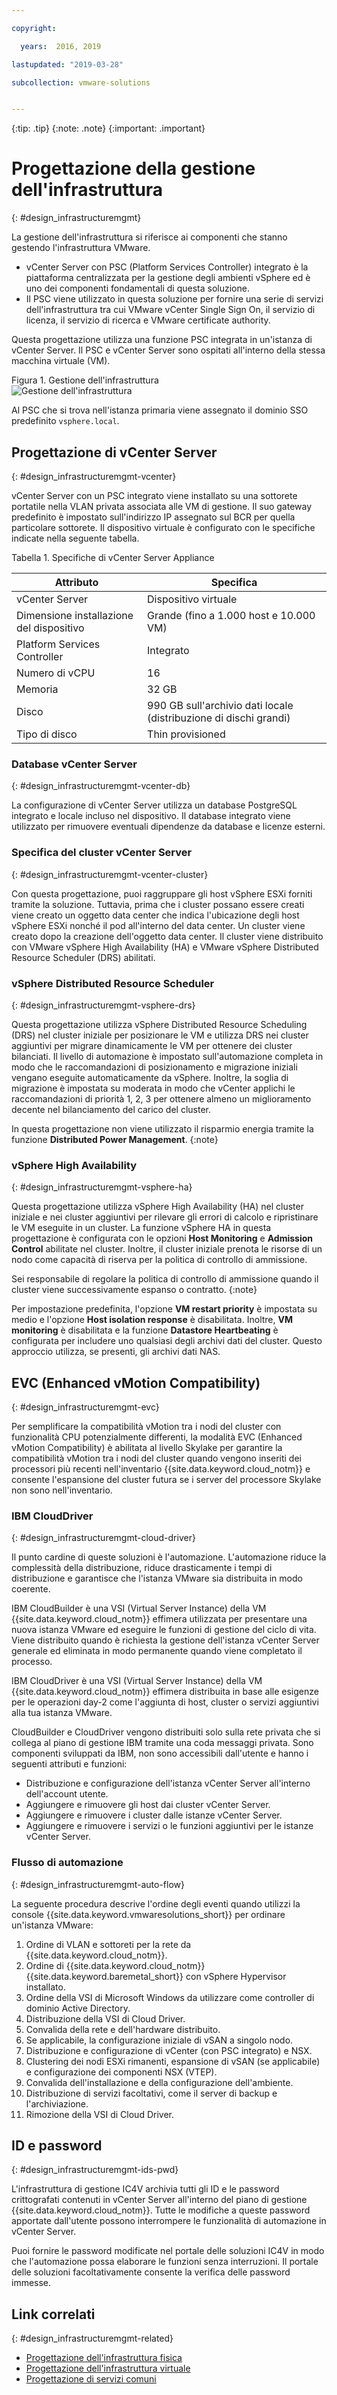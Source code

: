 ```yaml
---

copyright:

  years:  2016, 2019

lastupdated: "2019-03-28"

subcollection: vmware-solutions


---
```


{:tip: .tip}
{:note: .note}
{:important: .important}

# Progettazione della gestione dell'infrastruttura
{: #design_infrastructuremgmt}

La gestione dell'infrastruttura si riferisce ai componenti che stanno gestendo l'infrastruttura VMware.
* vCenter Server con PSC (Platform Services Controller) integrato è la piattaforma centralizzata per la gestione degli ambienti vSphere ed è uno dei componenti fondamentali di questa soluzione.
* Il PSC viene utilizzato in questa soluzione per fornire una serie di servizi dell'infrastruttura tra cui VMware vCenter Single Sign On, il servizio di licenza, il servizio di ricerca e VMware certificate authority.

Questa progettazione utilizza una funzione PSC integrata in un'istanza di vCenter Server. Il PSC e vCenter Server sono ospitati all'interno della stessa macchina virtuale (VM).

Figura 1. Gestione dell'infrastruttura</br>
![Gestione dell'infrastruttura](vcsv4radiagrams-ra-inframgmt.svg)

Al PSC che si trova nell'istanza primaria viene assegnato il dominio SSO predefinito `vsphere.local`.

## Progettazione di vCenter Server
{: #design_infrastructuremgmt-vcenter}

vCenter Server con un PSC integrato viene installato su una sottorete portatile nella VLAN privata associata alle VM di gestione. Il suo gateway predefinito è impostato sull'indirizzo IP assegnato sul BCR per quella particolare sottorete. Il dispositivo virtuale è configurato con le specifiche indicate nella seguente tabella.

Tabella 1. Specifiche di vCenter Server Appliance

| Attributo                    | Specifica                       |
|------------------------------|-------------------------------------|
| vCenter Server               | Dispositivo virtuale                   |
| Dimensione installazione del dispositivo  | Grande (fino a 1.000 host e 10.000 VM) |
| Platform Services Controller | Integrato                            |
| Numero di vCPU              | 16                                   |
| Memoria                       | 32 GB                               |
| Disco                         | 990 GB sull'archivio dati locale (distribuzione di dischi grandi) |
| Tipo di disco                    | Thin provisioned                    |

### Database vCenter Server
{: #design_infrastructuremgmt-vcenter-db}

La configurazione di vCenter Server utilizza un database PostgreSQL integrato e locale incluso nel dispositivo. Il database integrato viene utilizzato per rimuovere eventuali dipendenze da database e licenze esterni.

### Specifica del cluster vCenter Server
{: #design_infrastructuremgmt-vcenter-cluster}

Con questa progettazione, puoi raggruppare gli host vSphere ESXi forniti tramite la soluzione. Tuttavia, prima che i cluster possano essere creati viene creato un oggetto data center che indica l'ubicazione degli host vSphere ESXi nonché il pod all'interno del data center. Un cluster viene creato dopo la creazione dell'oggetto data center. Il cluster viene distribuito con VMware vSphere High Availability (HA) e VMware vSphere Distributed Resource Scheduler (DRS) abilitati.

### vSphere Distributed Resource Scheduler
{: #design_infrastructuremgmt-vsphere-drs}

Questa progettazione utilizza vSphere Distributed Resource Scheduling (DRS) nel cluster iniziale per posizionare le VM e utilizza DRS nei cluster aggiuntivi per migrare dinamicamente le VM per ottenere dei cluster bilanciati. Il livello di automazione è impostato sull'automazione completa in modo che le raccomandazioni di posizionamento e migrazione iniziali vengano eseguite automaticamente da vSphere. Inoltre, la soglia di migrazione è impostata su moderata in modo che vCenter applichi le raccomandazioni di priorità 1, 2, 3 per ottenere almeno un miglioramento decente nel bilanciamento del carico del cluster.

In questa progettazione non viene utilizzato il risparmio energia tramite la funzione **Distributed Power Management**.
{:note}

### vSphere High Availability
{: #design_infrastructuremgmt-vsphere-ha}

Questa progettazione utilizza vSphere High Availability (HA) nel cluster iniziale e nei cluster aggiuntivi per rilevare gli errori di calcolo e ripristinare le VM eseguite in un cluster. La funzione vSphere HA in questa progettazione è configurata con le opzioni **Host Monitoring** e **Admission Control** abilitate nel cluster. Inoltre, il cluster iniziale prenota le risorse di un nodo come capacità di riserva per la politica di controllo di ammissione.

Sei responsabile di regolare la politica di controllo di ammissione quando il cluster viene successivamente espanso o contratto.
{:note}

Per impostazione predefinita, l'opzione **VM restart priority** è impostata su medio e l'opzione **Host isolation response** è disabilitata. Inoltre, **VM monitoring** è disabilitata e la funzione **Datastore Heartbeating** è configurata per includere uno qualsiasi degli archivi dati del cluster. Questo approccio utilizza, se presenti, gli archivi dati NAS.

## EVC (Enhanced vMotion Compatibility)
{: #design_infrastructuremgmt-evc}

Per semplificare la compatibilità vMotion tra i nodi del cluster con funzionalità CPU potenzialmente differenti, la modalità EVC (Enhanced vMotion Compatibility) è abilitata al livello Skylake per garantire la compatibilità vMotion tra i nodi del cluster quando vengono inseriti dei processori più recenti nell'inventario {{site.data.keyword.cloud_notm}} e consente l'espansione del cluster futura se i server del processore Skylake non sono nell'inventario.

### IBM CloudDriver
{: #design_infrastructuremgmt-cloud-driver}

Il punto cardine di queste soluzioni è l'automazione. L'automazione riduce la complessità della distribuzione, riduce drasticamente i tempi di distribuzione e garantisce che l'istanza VMware sia distribuita in modo coerente.

IBM CloudBuilder è una VSI (Virtual Server Instance) della VM {{site.data.keyword.cloud_notm}} effimera
utilizzata per presentare una nuova istanza VMware ed eseguire le funzioni di gestione del ciclo di vita. Viene distribuito quando è richiesta la gestione dell'istanza vCenter Server generale ed eliminata in modo permanente quando viene completato il processo.

IBM CloudDriver è una VSI (Virtual Server Instance) della VM {{site.data.keyword.cloud_notm}} effimera distribuita in base alle esigenze per le operazioni day-2 come l'aggiunta di host, cluster o servizi aggiuntivi alla tua istanza VMware. 

CloudBuilder e CloudDriver vengono distribuiti solo sulla rete privata che si collega al piano di gestione IBM tramite una coda messaggi privata. Sono componenti sviluppati da IBM, non sono accessibili dall'utente e hanno i seguenti attributi e funzioni: 

- Distribuzione e configurazione dell'istanza vCenter Server all'interno dell'account utente.
- Aggiungere e rimuovere gli host dai cluster vCenter Server.
- Aggiungere e rimuovere i cluster dalle istanze vCenter Server.
- Aggiungere e rimuovere i servizi o le funzioni aggiuntivi per le istanze
vCenter Server.

### Flusso di automazione
{: #design_infrastructuremgmt-auto-flow}

La seguente procedura descrive l'ordine degli eventi quando utilizzi la console {{site.data.keyword.vmwaresolutions_short}} per ordinare un'istanza VMware:
1. Ordine di VLAN e sottoreti per la rete da {{site.data.keyword.cloud_notm}}.
2. Ordine di {{site.data.keyword.cloud_notm}} {{site.data.keyword.baremetal_short}} con vSphere Hypervisor installato.
3. Ordine della VSI di Microsoft Windows da utilizzare come controller di dominio Active Directory.
4. Distribuzione della VSI di Cloud Driver.
5. Convalida della rete e dell'hardware distribuito.
6. Se applicabile, la configurazione iniziale di vSAN a singolo nodo.
7. Distribuzione e configurazione di vCenter (con PSC integrato) e NSX.
8. Clustering dei nodi ESXi rimanenti, espansione di vSAN (se applicabile) e configurazione dei componenti NSX (VTEP).
9. Convalida dell'installazione e della configurazione dell'ambiente.
10. Distribuzione di servizi facoltativi, come il server di backup e l'archiviazione.
11. Rimozione della VSI di Cloud Driver.

## ID e password
{: #design_infrastructuremgmt-ids-pwd}

L'infrastruttura di gestione IC4V archivia tutti gli ID e le password crittografati contenuti in vCenter Server all'interno del piano di gestione {{site.data.keyword.cloud_notm}}. Tutte le modifiche a queste password apportate dall'utente possono interrompere le funzionalità di automazione in vCenter Server.

Puoi fornire le password modificate nel portale delle soluzioni IC4V in modo che l'automazione possa elaborare le funzioni senza interruzioni. Il portale delle soluzioni facoltativamente consente la verifica delle password immesse.

## Link correlati
{: #design_infrastructuremgmt-related}

* [Progettazione dell'infrastruttura fisica](/docs/services/vmwaresolutions/archiref/solution?topic=vmware-solutions-design_physicalinfrastructure)
* [Progettazione dell'infrastruttura virtuale](/docs/services/vmwaresolutions/archiref/solution?topic=vmware-solutions-design_virtualinfrastructure)
* [Progettazione di servizi comuni](/docs/services/vmwaresolutions/archiref/solution?topic=vmware-solutions-design_commonservice)

